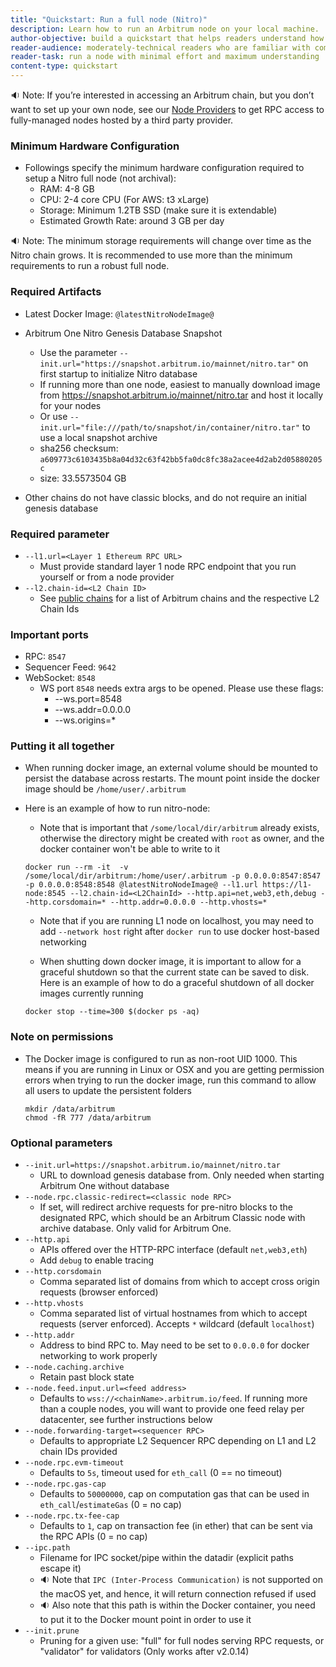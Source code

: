 ```yaml
---
title: "Quickstart: Run a full node (Nitro)"
description: Learn how to run an Arbitrum node on your local machine.
author-objective: build a quickstart that helps readers understand how to run an Arbitrum node, and why they might want to
reader-audience: moderately-technical readers who are familiar with command lines, but not Ethereum / Arbitrum infrastructure
reader-task: run a node with minimal effort and maximum understanding
content-type: quickstart
---
```


🔉 Note: If you’re interested in accessing an Arbitrum chain, but you don’t want to set up your own node, see our [Node Providers](./node-providers.mdx) to get RPC access to fully-managed nodes hosted by a third party provider.

### Minimum Hardware Configuration

- Followings specify the minimum hardware configuration required to setup a Nitro full node (not archival):
  - RAM: 4-8 GB
  - CPU: 2-4 core CPU (For AWS: t3 xLarge)
  - Storage: Minimum 1.2TB SSD (make sure it is extendable)
  - Estimated Growth Rate: around 3 GB per day

🔉 Note: The minimum storage requirements will change over time as the Nitro chain grows. It is recommended to use more than the minimum requirements to run a robust full node.

### Required Artifacts

- Latest Docker Image: <code>@latestNitroNodeImage@</code>

- Arbitrum One Nitro Genesis Database Snapshot

  - Use the parameter `--init.url="https://snapshot.arbitrum.io/mainnet/nitro.tar"` on first startup to initialize Nitro database
  - If running more than one node, easiest to manually download image from https://snapshot.arbitrum.io/mainnet/nitro.tar and host it locally for your nodes
  - Or use `--init.url="file:///path/to/snapshot/in/container/nitro.tar"` to use a local snapshot archive
  - sha256 checksum: `a609773c6103435b8a04d32c63f42bb5fa0dc8fc38a2acee4d2ab2d05880205c`
  - size: 33.5573504 GB

- Other chains do not have classic blocks, and do not require an initial genesis database

### Required parameter

- `--l1.url=<Layer 1 Ethereum RPC URL>`
  - Must provide standard layer 1 node RPC endpoint that you run yourself or from a node provider
- `--l2.chain-id=<L2 Chain ID>`
  - See [public chains](../public-chains.mdx) for a list of Arbitrum chains and the respective L2 Chain Ids

### Important ports

- RPC: `8547`
- Sequencer Feed: `9642`
- WebSocket: `8548`
  - WS port `8548` needs extra args to be opened. Please use these flags:
    - --ws.port=8548
    - --ws.addr=0.0.0.0
    - --ws.origins=\*

### Putting it all together

- When running docker image, an external volume should be mounted to persist the database across restarts. The mount point inside the docker image should be `/home/user/.arbitrum`
- Here is an example of how to run nitro-node:

  - Note that is important that `/some/local/dir/arbitrum` already exists, otherwise the directory might be created with `root` as owner, and the docker container won't be able to write to it

  ```shell
  docker run --rm -it  -v /some/local/dir/arbitrum:/home/user/.arbitrum -p 0.0.0.0:8547:8547 -p 0.0.0.0:8548:8548 @latestNitroNodeImage@ --l1.url https://l1-node:8545 --l2.chain-id=<L2ChainId> --http.api=net,web3,eth,debug --http.corsdomain=* --http.addr=0.0.0.0 --http.vhosts=*
  ```

  - Note that if you are running L1 node on localhost, you may need to add `--network host` right after `docker run` to use docker host-based networking

  - When shutting down docker image, it is important to allow for a graceful shutdown so that the current state can be saved to disk. Here is an example of how to do a graceful shutdown of all docker images currently running

  ```shell
  docker stop --time=300 $(docker ps -aq)
  ```

### Note on permissions

- The Docker image is configured to run as non-root UID 1000. This means if you are running in Linux or OSX and you are getting permission errors when trying to run the docker image, run this command to allow all users to update the persistent folders
  ```shell
  mkdir /data/arbitrum
  chmod -fR 777 /data/arbitrum
  ```

### Optional parameters

- `--init.url=https://snapshot.arbitrum.io/mainnet/nitro.tar`
  - URL to download genesis database from. Only needed when starting Arbitrum One without database
- `--node.rpc.classic-redirect=<classic node RPC>`
  - If set, will redirect archive requests for pre-nitro blocks to the designated RPC, which should be an Arbitrum Classic node with archive database. Only valid for Arbitrum One.
- `--http.api`
  - APIs offered over the HTTP-RPC interface (default `net,web3,eth`)
  - Add `debug` to enable tracing
- `--http.corsdomain`
  - Comma separated list of domains from which to accept cross origin requests (browser enforced)
- `--http.vhosts`
  - Comma separated list of virtual hostnames from which to accept requests (server enforced). Accepts `*` wildcard (default `localhost`)
- `--http.addr`
  - Address to bind RPC to. May need to be set to `0.0.0.0` for docker networking to work properly
- `--node.caching.archive`
  - Retain past block state
- `--node.feed.input.url=<feed address>`
  - Defaults to `wss://<chainName>.arbitrum.io/feed`. If running more than a couple nodes, you will want to provide one feed relay per datacenter, see further instructions below
- `--node.forwarding-target=<sequencer RPC>`
  - Defaults to appropriate L2 Sequencer RPC depending on L1 and L2 chain IDs provided
- `--node.rpc.evm-timeout`
  - Defaults to `5s`, timeout used for `eth_call` (0 == no timeout)
- `--node.rpc.gas-cap`
  - Defaults to `50000000`, cap on computation gas that can be used in `eth_call`/`estimateGas` (0 = no cap)
- `--node.rpc.tx-fee-cap`
  - Defaults to `1`, cap on transaction fee (in ether) that can be sent via the RPC APIs (0 = no cap)
- `--ipc.path`
  - Filename for IPC socket/pipe within the datadir (explicit paths escape it)
  - 🔉 Note that `IPC (Inter-Process Communication)` is not supported on the macOS yet, and hence, it will return connection refused if used
  - 🔉 Also note that this path is within the Docker container, you need to put it to the Docker mount point in order to use it
- `--init.prune`
  - Pruning for a given use: "full" for full nodes serving RPC requests, or "validator" for validators (Only works after v2.0.14)